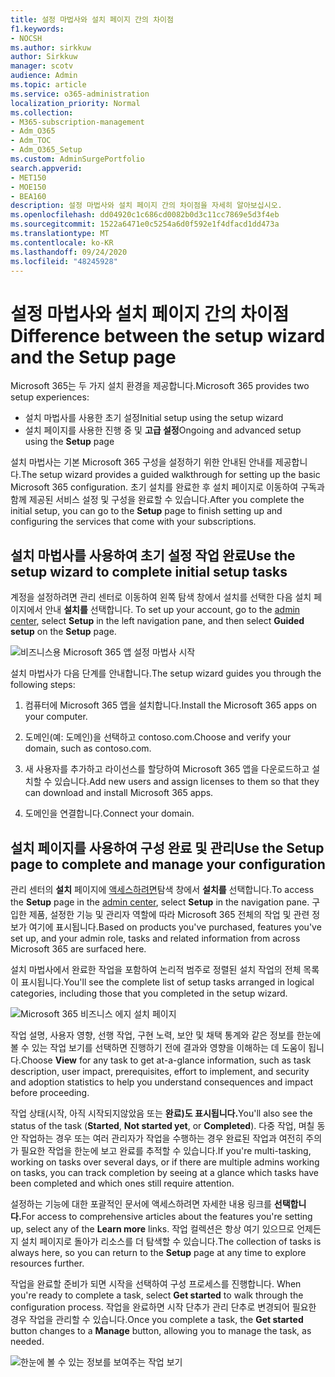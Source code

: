 ```yaml
---
title: 설정 마법사와 설치 페이지 간의 차이점
f1.keywords:
- NOCSH
ms.author: sirkkuw
author: Sirkkuw
manager: scotv
audience: Admin
ms.topic: article
ms.service: o365-administration
localization_priority: Normal
ms.collection:
- M365-subscription-management
- Adm_O365
- Adm_TOC
- Adm_O365_Setup
ms.custom: AdminSurgePortfolio
search.appverid:
- MET150
- MOE150
- BEA160
description: 설정 마법사와 설치 페이지 간의 차이점을 자세히 알아보십시오.
ms.openlocfilehash: dd04920c1c686cd0082b0d3c11cc7869e5d3f4eb
ms.sourcegitcommit: 1522a6471e0c5254a6d0f592e1f4dfacd1dd473a
ms.translationtype: MT
ms.contentlocale: ko-KR
ms.lasthandoff: 09/24/2020
ms.locfileid: "48245928"
---
```

# <a name="difference-between-the-setup-wizard-and-the-setup-page"></a><span data-ttu-id="7e95c-103">설정 마법사와 설치 페이지 간의 차이점</span><span class="sxs-lookup"><span data-stu-id="7e95c-103">Difference between the setup wizard and the Setup page</span></span>

<span data-ttu-id="7e95c-104">Microsoft 365는 두 가지 설치 환경을 제공합니다.</span><span class="sxs-lookup"><span data-stu-id="7e95c-104">Microsoft 365 provides two setup experiences:</span></span> 

- <span data-ttu-id="7e95c-105">설치 마법사를 사용한 초기 설정</span><span class="sxs-lookup"><span data-stu-id="7e95c-105">Initial setup using the setup wizard</span></span>
- <span data-ttu-id="7e95c-106">설치 페이지를 사용한 진행 중 및 **고급 설정**</span><span class="sxs-lookup"><span data-stu-id="7e95c-106">Ongoing and advanced setup using the **Setup** page</span></span>

<span data-ttu-id="7e95c-107">설치 마법사는 기본 Microsoft 365 구성을 설정하기 위한 안내된 안내를 제공합니다.</span><span class="sxs-lookup"><span data-stu-id="7e95c-107">The setup wizard provides a guided walkthrough for setting up the basic Microsoft 365 configuration.</span></span> <span data-ttu-id="7e95c-108">초기 설치를 완료한 후 설치  페이지로 이동하여 구독과 함께 제공된 서비스 설정 및 구성을 완료할 수 있습니다.</span><span class="sxs-lookup"><span data-stu-id="7e95c-108">After you complete the initial setup, you can go to the **Setup** page to finish setting up and configuring the services that come with your subscriptions.</span></span>

## <a name="use-the-setup-wizard-to-complete-initial-setup-tasks"></a><span data-ttu-id="7e95c-109">설치 마법사를 사용하여 초기 설정 작업 완료</span><span class="sxs-lookup"><span data-stu-id="7e95c-109">Use the setup wizard to complete initial setup tasks</span></span>

<span data-ttu-id="7e95c-110">계정을 설정하려면 관리 센터로 이동하여  왼쪽 탐색 창에서 설치를 선택한  다음 설치 페이지에서 안내 **설치를** 선택합니다. [](https://go.microsoft.com/fwlink/p/?linkid=2024339)</span><span class="sxs-lookup"><span data-stu-id="7e95c-110">To set up your account, go to the [admin center](https://go.microsoft.com/fwlink/p/?linkid=2024339), select **Setup** in the left navigation pane, and then select **Guided setup** on the **Setup** page.</span></span>

![비즈니스용 Microsoft 365 앱 설정 마법사 시작](../../media/o365b-guided-setup.png)

<span data-ttu-id="7e95c-112">설치 마법사가 다음 단계를 안내합니다.</span><span class="sxs-lookup"><span data-stu-id="7e95c-112">The setup wizard guides you through the following steps:</span></span>

1. <span data-ttu-id="7e95c-113">컴퓨터에 Microsoft 365 앱을 설치합니다.</span><span class="sxs-lookup"><span data-stu-id="7e95c-113">Install the Microsoft 365 apps on your computer.</span></span>

2. <span data-ttu-id="7e95c-114">도메인(예: 도메인)을 선택하고 contoso.com.</span><span class="sxs-lookup"><span data-stu-id="7e95c-114">Choose and verify your domain, such as contoso.com.</span></span>

3. <span data-ttu-id="7e95c-115">새 사용자를 추가하고 라이선스를 할당하여 Microsoft 365 앱을 다운로드하고 설치할 수 있습니다.</span><span class="sxs-lookup"><span data-stu-id="7e95c-115">Add new users and assign licenses to them so that they can download and install Microsoft 365 apps.</span></span>

4. <span data-ttu-id="7e95c-116">도메인을 연결합니다.</span><span class="sxs-lookup"><span data-stu-id="7e95c-116">Connect your domain.</span></span>

## <a name="use-the-setup-page-to-complete-and-manage-your-configuration"></a><span data-ttu-id="7e95c-117">설치 페이지를 사용하여 구성 완료 및 관리</span><span class="sxs-lookup"><span data-stu-id="7e95c-117">Use the Setup page to complete and manage your configuration</span></span>

<span data-ttu-id="7e95c-118">관리 센터의 **설치** 페이지에 [액세스하려면](https://go.microsoft.com/fwlink/p/?linkid=2024339)탐색 창에서 **설치를** 선택합니다.</span><span class="sxs-lookup"><span data-stu-id="7e95c-118">To access the **Setup** page in the [admin center](https://go.microsoft.com/fwlink/p/?linkid=2024339), select **Setup** in the navigation pane.</span></span> <span data-ttu-id="7e95c-119">구입한 제품, 설정한 기능 및 관리자 역할에 따라 Microsoft 365 전체의 작업 및 관련 정보가 여기에 표시됩니다.</span><span class="sxs-lookup"><span data-stu-id="7e95c-119">Based on products you've purchased, features you've set up, and your admin role, tasks and related information from across Microsoft 365 are surfaced here.</span></span>

<span data-ttu-id="7e95c-120">설치 마법사에서 완료한 작업을 포함하여 논리적 범주로 정렬된 설치 작업의 전체 목록이 표시됩니다.</span><span class="sxs-lookup"><span data-stu-id="7e95c-120">You'll see the complete list of setup tasks arranged in logical categories, including those that you completed in the setup wizard.</span></span>

![Microsoft 365 비즈니스 에지 설치 페이지](../../media/o365b-setup-page.png)

<span data-ttu-id="7e95c-122">작업  설명, 사용자 영향, 선행 작업, 구현 노력, 보안 및 채택 통계와 같은 정보를 한눈에 볼 수 있는 작업 보기를 선택하면 진행하기 전에 결과와 영향을 이해하는 데 도움이 됩니다.</span><span class="sxs-lookup"><span data-stu-id="7e95c-122">Choose **View** for any task to get at-a-glance information, such as task description, user impact, prerequisites, effort to implement, and security and adoption statistics to help you understand consequences and impact before proceeding.</span></span>

<span data-ttu-id="7e95c-123">작업 상태(시작, 아직 시작되지않았음 또는 **완료)도 표시됩니다.**</span><span class="sxs-lookup"><span data-stu-id="7e95c-123">You'll also see the status of the task (**Started**, **Not started yet**, or **Completed**).</span></span> <span data-ttu-id="7e95c-124">다중 작업, 며칠 동안 작업하는 경우 또는 여러 관리자가 작업을 수행하는 경우 완료된 작업과 여전히 주의가 필요한 작업을 한눈에 보고 완료를 추적할 수 있습니다.</span><span class="sxs-lookup"><span data-stu-id="7e95c-124">If you're multi-tasking, working on tasks over several days, or if there are multiple admins working on tasks, you can track completion by seeing at a glance which tasks have been completed and which ones still require attention.</span></span> 

<span data-ttu-id="7e95c-125">설정하는 기능에 대한 포괄적인 문서에 액세스하려면 자세한 내용 링크를 **선택합니다.**</span><span class="sxs-lookup"><span data-stu-id="7e95c-125">For access to comprehensive articles about the features you're setting up, select any of the **Learn more** links.</span></span> <span data-ttu-id="7e95c-126">작업 컬렉션은 항상 여기 있으므로 언제든지 설치  페이지로 돌아가 리소스를 더 탐색할 수 있습니다.</span><span class="sxs-lookup"><span data-stu-id="7e95c-126">The collection of tasks is always here, so you can return to the **Setup** page at any time to explore resources further.</span></span>

<span data-ttu-id="7e95c-127">작업을 완료할 준비가 되면 시작을 선택하여 구성 프로세스를 진행합니다. </span><span class="sxs-lookup"><span data-stu-id="7e95c-127">When you're ready to complete a task, select **Get started** to walk through the configuration process.</span></span> <span data-ttu-id="7e95c-128">작업을 완료하면 시작  단추가 관리 단추로  변경되어 필요한 경우 작업을 관리할 수 있습니다.</span><span class="sxs-lookup"><span data-stu-id="7e95c-128">Once you complete a task, the **Get started** button changes to a **Manage** button, allowing you to manage the task, as needed.</span></span>

![한눈에 볼 수 있는 정보를 보여주는 작업 보기](../../media/o365b-at-a-glance.png)

